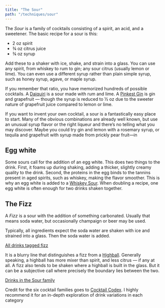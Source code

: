 ```yaml
---
title: "The Sour"
path: "/techniques/sour"
---
```


The _Sour_ is a family of cocktails consisting of a spirit, an acid, and a sweetener.
The basic recipe for a sour is this:

* 2 oz spirit
* ¾ oz citrus juice
* ¾ oz syrup

Add these to a shaker with ice, shake, and strain into a glass.
You can use any spirit, from whiskey to rum to gin; any sour citrus (usually lemon or lime).
You can even use a different syrup rather than plain simple syrup, such as honey syrup, agave, or maple syrup.

If you remember that ratio, you have memorized hundreds of possible cocktails. A [Daiquiri](/drinks/daiquiri/) is a sour made with rum and lime.
A [Pinkest Gin](/drinks/pinkest-gin/) is gin and grapefruit — though the syrup is reduced to ½ oz due to the sweeter nature of grapefruit juice compared to lemon or lime.

If you want to invent your own cocktail, a sour is a fantastically easy place to start.
Many of the obvious combinations are already well known, but use an unusual syrup flavor or the right liqueur and there’s no telling what you may discover.
Maybe you could try gin and lemon with a rosemary syrup, or tequila and grapefruit with syrup made from prickly pear fruit—in

## Egg white
Some sours call for the addition of an egg white.
This does two things to the drink.
First, it foams up during shaking, adding a thicker, slightly creamy quality to the drink.
Second, the proteins in the egg binds to the tannins present in aged spirits, such as whiskey, making the flavor smoother.
This is why an egg white is added to a [Whiskey Sour](/drinks/whiskey-sour/).
When doubling a recipe, one egg white is often enough for two drinks shaken together.

## The Fizz
A _Fizz_ is a sour with the addition of something carbonated.
Usually that means soda water, but occasionally champaign or beer may be used.

Typically, all ingredients expect the soda water are shaken with ice and strained into a glass.
Then the soda water is added.

<a href="/tags/fizz" class="button">All drinks tagged fizz</a>

It is a blurry line that distinguishes a fizz from a [Highball](/techniques/highball).
Generally speaking, a highball has more mixer than spirit, and less citrus — if any at all.
A fizz also tends to be shaken where a highball is built in the glass.
But it can be a subjective call where precisely the boundary lies between the two.

<a href="/drinks?family=sour" class="button">Drinks in the Sour family</a>

<p class="footnote">Credit for the six cocktail families goes to <a href="https://www.deathandcompanymarket.com/products/cocktail-codex">Cocktail Codex</a>. I highly recommend it for an in-depth exploration of drink variations in each category</p>

